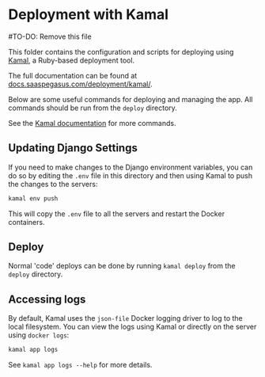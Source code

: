 # Deployment with Kamal
#TO-DO: Remove this file

This folder contains the configuration and scripts for deploying using [Kamal](https://kamal-deploy.org/),
a Ruby-based deployment tool.

The full documentation can be found at [docs.saaspegasus.com/deployment/kamal/](https://docs.saaspegasus.com/deployment/kamal/).

Below are some useful commands for deploying and managing the app. All commands should be run from the `deploy` directory.

See the [Kamal documentation](https://kamal-deploy.org/docs/commands) for more commands.

## Updating Django Settings

If you need to make changes to the Django environment variables, you can do so by editing the `.env` file in this
directory and then using Kamal to push the changes to the servers:

```bash
kamal env push
```

This will copy the `.env` file to all the servers and restart the Docker containers.

## Deploy

Normal 'code' deploys can be done by running `kamal deploy` from the `deploy` directory.

## Accessing logs

By default, Kamal uses the `json-file` Docker logging driver to log to the local filesystem.
You can view the logs using Kamal or directly on the server using `docker logs`:

```bash
kamal app logs
```

See `kamal app logs --help` for more details.
